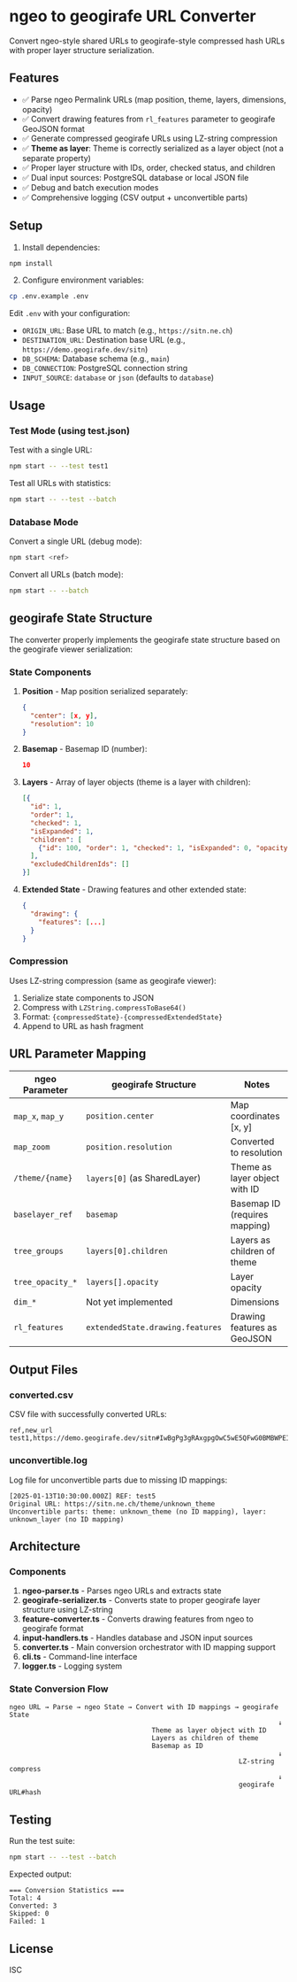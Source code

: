 # ngeo to geogirafe URL Converter

Convert ngeo-style shared URLs to geogirafe-style compressed hash URLs with proper layer structure serialization.

## Features

- ✅ Parse ngeo Permalink URLs (map position, theme, layers, dimensions, opacity)
- ✅ Convert drawing features from `rl_features` parameter to geogirafe GeoJSON format
- ✅ Generate compressed geogirafe URLs using LZ-string compression
- ✅ **Theme as layer**: Theme is correctly serialized as a layer object (not a separate property)
- ✅ Proper layer structure with IDs, order, checked status, and children
- ✅ Dual input sources: PostgreSQL database or local JSON file
- ✅ Debug and batch execution modes
- ✅ Comprehensive logging (CSV output + unconvertible parts)

## Setup

1. Install dependencies:
```bash
npm install
```

2. Configure environment variables:
```bash
cp .env.example .env
```

Edit `.env` with your configuration:
- `ORIGIN_URL`: Base URL to match (e.g., `https://sitn.ne.ch`)
- `DESTINATION_URL`: Destination base URL (e.g., `https://demo.geogirafe.dev/sitn`)
- `DB_SCHEMA`: Database schema (e.g., `main`)
- `DB_CONNECTION`: PostgreSQL connection string
- `INPUT_SOURCE`: `database` or `json` (defaults to `database`)

## Usage

### Test Mode (using test.json)

Test with a single URL:
```bash
npm start -- --test test1
```

Test all URLs with statistics:
```bash
npm start -- --test --batch
```

### Database Mode

Convert a single URL (debug mode):
```bash
npm start <ref>
```

Convert all URLs (batch mode):
```bash
npm start -- --batch
```

## geogirafe State Structure

The converter properly implements the geogirafe state structure based on the geogirafe viewer serialization:

### State Components

1. **Position** - Map position serialized separately:
   ```json
   {
     "center": [x, y],
     "resolution": 10
   }
   ```

2. **Basemap** - Basemap ID (number):
   ```json
   10
   ```

3. **Layers** - Array of layer objects (theme is a layer with children):
   ```json
   [{
     "id": 1,
     "order": 1,
     "checked": 1,
     "isExpanded": 1,
     "children": [
       {"id": 100, "order": 1, "checked": 1, "isExpanded": 0, "opacity": 0.8, "children": [], "excludedChildrenIds": []}
     ],
     "excludedChildrenIds": []
   }]
   ```

4. **Extended State** - Drawing features and other extended state:
   ```json
   {
     "drawing": {
       "features": [...]
     }
   }
   ```

### Compression

Uses LZ-string compression (same as geogirafe viewer):
1. Serialize state components to JSON
2. Compress with `LZString.compressToBase64()`
3. Format: `{compressedState}-{compressedExtendedState}`
4. Append to URL as hash fragment

## URL Parameter Mapping

| ngeo Parameter | geogirafe Structure | Notes |
|----------------|---------------------|-------|
| `map_x`, `map_y` | `position.center` | Map coordinates [x, y] |
| `map_zoom` | `position.resolution` | Converted to resolution |
| `/theme/{name}` | `layers[0]` (as SharedLayer) | Theme as layer object with ID |
| `baselayer_ref` | `basemap` | Basemap ID (requires mapping) |
| `tree_groups` | `layers[0].children` | Layers as children of theme |
| `tree_opacity_*` | `layers[].opacity` | Layer opacity |
| `dim_*` | Not yet implemented | Dimensions |
| `rl_features` | `extendedState.drawing.features` | Drawing features as GeoJSON |

## Output Files

### converted.csv
CSV file with successfully converted URLs:
```csv
ref,new_url
test1,https://demo.geogirafe.dev/sitn#IwBgPg3gRAxgpgOwC5wE5QFwG0BMBWPEIkAGmBxEKIF0SpU4BnAewBsBXJAS2YU2AB0eAL5gs0LgBN+dZqkloZsABZwYAazjSMwOl0YBRAB4AHAIYIF23Sq6tJDPtlpQ4RmBysBhZXYeIASUlGTCxqYWogA=
```

### unconvertible.log
Log file for unconvertible parts due to missing ID mappings:
```
[2025-01-13T10:30:00.000Z] REF: test5
Original URL: https://sitn.ne.ch/theme/unknown_theme
Unconvertible parts: theme: unknown_theme (no ID mapping), layer: unknown_layer (no ID mapping)
```

## Architecture

### Components

1. **ngeo-parser.ts** - Parses ngeo URLs and extracts state
2. **geogirafe-serializer.ts** - Converts state to proper geogirafe layer structure using LZ-string
3. **feature-converter.ts** - Converts drawing features from ngeo to geogirafe format
4. **input-handlers.ts** - Handles database and JSON input sources
5. **converter.ts** - Main conversion orchestrator with ID mapping support
6. **cli.ts** - Command-line interface
7. **logger.ts** - Logging system

### State Conversion Flow

```
ngeo URL → Parse → ngeo State → Convert with ID mappings → geogirafe State
                                                                    ↓
                                    Theme as layer object with ID
                                    Layers as children of theme
                                    Basemap as ID
                                                                    ↓
                                                          LZ-string compress
                                                                    ↓
                                                          geogirafe URL#hash
```

## Testing

Run the test suite:

```bash
npm start -- --test --batch
```

Expected output:
```
=== Conversion Statistics ===
Total: 4
Converted: 3
Skipped: 0
Failed: 1
```

## License

ISC
